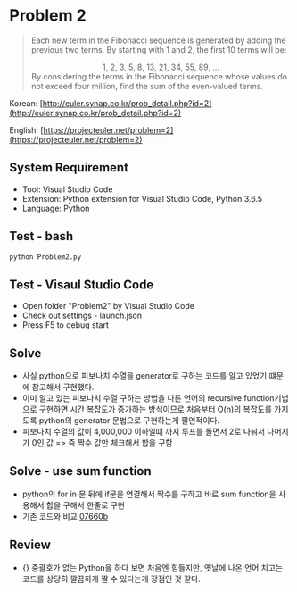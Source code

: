 # Problem 2

> Each new term in the Fibonacci sequence is generated by adding the previous two terms. By starting with 1 and 2, the first 10 terms will be:
> <center>1, 2, 3, 5, 8, 13, 21, 34, 55, 89, ...</center>
> By considering the terms in the Fibonacci sequence whose values do not exceed four million, find the sum of the even-valued terms.

Korean: [http://euler.synap.co.kr/prob_detail.php?id=2](http://euler.synap.co.kr/prob_detail.php?id=2)

English: [https://projecteuler.net/problem=2](https://projecteuler.net/problem=2)

## System Requirement

- Tool: Visual Studio Code
- Extension: Python extension for Visual Studio Code, Python 3.6.5
- Language: Python

## Test - bash

```bash
python Problem2.py
```

## Test - Visaul Studio Code

- Open folder "Problem2" by Visual Studio Code
- Check out settings - launch.json
- Press F5 to debug start

## Solve

- 사실 python으로 피보나치 수열을 generator로 구하는 코드를 알고 있었기 떄문에 참고해서 구현했다.
- 이미 알고 있는 피보나치 수열 구하는 방법을 다른 언어의 recursive function기법으로 구현하면 시간 복잡도가 증가하는 방식이므로 처음부터 O(n)의 복잡도를 가지도록 python의 generator 문법으로 구현하는게 필연적이다.
- 피보나치 수열의 값이 4,000,000 이하일떄 까지 루프를 돌면서 2로 나눠서 나머지가 0인 값 => 즉 짝수 값만 체크해서 합을 구함

## Solve - use sum function

- python의 for in 문 뒤에 if문을 연결해서 짝수를 구하고 바로 sum function을 사용해서 합을 구해서 한줄로 구현
- 기존 코드와 비교 [07660b](https://github.com/jongfeel/ProjectEuler/commit/07660b352f0a14248d82e14cd9b73bc6e69b5b99)

## Review

- {} 중괄호가 없는 Python을 하다 보면 처음엔 힘들지만, 옛날에 나온 언어 치고는 코드를 상당히 깔끔하게 짤 수 있다는게 장점인 것 같다.